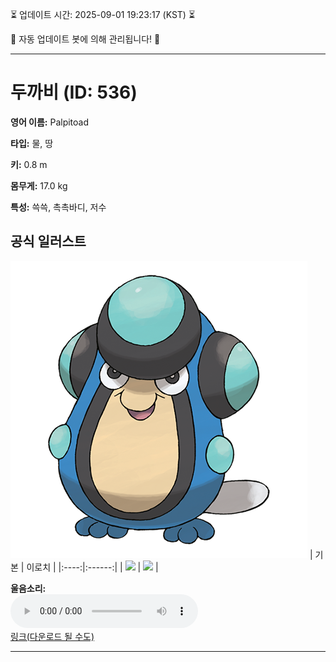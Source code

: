 
⏳ 업데이트 시간: 2025-09-01 19:23:17 (KST) ⏳

🤖 자동 업데이트 봇에 의해 관리됩니다! 🤖

---

# 두까비 (ID: 536)
**영어 이름:** Palpitoad

**타입:** 물, 땅

**키:** 0.8 m

**몸무게:** 17.0 kg

**특성:** 쓱쓱, 촉촉바디, 저수

## 공식 일러스트
![](https://raw.githubusercontent.com/PokeAPI/sprites/master/sprites/pokemon/other/official-artwork/536.png)
| 기본 | 이로치 |
|:----:|:------:|
| <img src="http://play.pokemonshowdown.com/sprites/ani/palpitoad.gif" width="200"> | <img src="http://play.pokemonshowdown.com/sprites/ani-shiny/palpitoad.gif" width="200"> |

**울음소리:**<br><audio controls src="https://raw.githubusercontent.com/PokeAPI/cries/main/cries/pokemon/latest/536.ogg"></audio><br> [링크(다운로드 될 수도)](https://raw.githubusercontent.com/PokeAPI/cries/main/cries/pokemon/latest/536.ogg)


---
